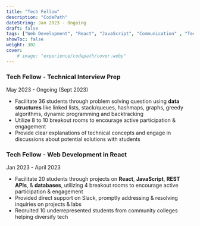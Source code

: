 ```yaml
---
title: "Tech Fellow"
description: "CodePath"
dateString: Jan 2023 - Ongoing
draft: false
tags: ["Web Development", "React", "JavaScript", "Communication" , "Technical Interview", "Java", "Technical Communication", "Leadership", "Data Structures"]
showToc: false
weight: 302
cover:
    # image: "experience/codepath/cover.webp"
--- 
```


### Tech Fellow - Technical Interview Prep
May 2023 - Ongoing (Sept 2023)
- Facilitate 36 students through problem solving question using **data structures** like linked lists, stack/queues, hashmaps, graphs, greedy algorithms, dynamic programming and backtracking
- Utilize 8 to 10 breakout rooms to encourage active participation & engagement
- Provide clear explanations of technical concepts and engage in discussions about potential solutions with students


### Tech Fellow - Web Development in React 
Jan 2023 - April 2023
- Facilitate 20 students through projects on **React**, **JavaScript**, **REST APIs**, & **databases**, utilizing 4 breakout rooms to encourage active participation & engagement
- Provided direct support on Slack, promptly addressing & resolving inquiries on projects & labs
- Recruited 10 underrepresented students from community colleges helping diversify tech
